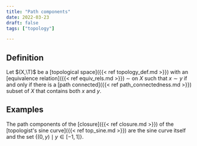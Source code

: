 ```yaml
---
title: "Path components"
date: 2022-03-23
draft: false
tags: ["topology"]

---
```


## Definition
Let $(X,\T)$ be a [topological space]({{< ref topology_def.md >}}) with an [equivalence relation]({{< ref equiv_rels.md >}}) $\sim$ on $X$ such that $x \sim y$ if and only if there is a [path connected]({{< ref path_connectedness.md >}}) subset of $X$ that contains both $x$ and $y$. 

## Examples
The path components of the [closure]({{< ref closure.md >}}) of the [topologist's sine curve]({{< ref top_sine.md >}}) are the sine curve itself and the set $\{(0,y) \mid y \in [-1,1]\}$. 

